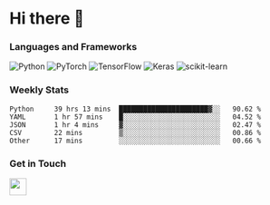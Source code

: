 # Hi there 👋

### Languages and Frameworks
![Python](https://img.shields.io/badge/python-3670A0?style=for-the-badge&logo=python&logoColor=ffdd54)
![PyTorch](https://img.shields.io/badge/PyTorch-%23EE4C2C.svg?style=for-the-badge&logo=PyTorch&logoColor=white)
![TensorFlow](https://img.shields.io/badge/TensorFlow-%23FF6F00.svg?style=for-the-badge&logo=TensorFlow&logoColor=white)
![Keras](https://img.shields.io/badge/Keras-%23D00000.svg?style=for-the-badge&logo=Keras&logoColor=white)
![scikit-learn](https://img.shields.io/badge/scikit--learn-%23F7931E.svg?style=for-the-badge&logo=scikit-learn&logoColor=white)







### Weekly Stats
<!--START_SECTION:waka-->

```text
Python     39 hrs 13 mins  ██████████████████████▓░░   90.62 %
YAML       1 hr 57 mins    █░░░░░░░░░░░░░░░░░░░░░░░░   04.52 %
JSON       1 hr 4 mins     ▓░░░░░░░░░░░░░░░░░░░░░░░░   02.47 %
CSV        22 mins         ▒░░░░░░░░░░░░░░░░░░░░░░░░   00.86 %
Other      17 mins         ░░░░░░░░░░░░░░░░░░░░░░░░░   00.66 %
```

<!--END_SECTION:waka-->

### Get in Touch
<p align='left'>
<!-- <a href="https://naingthet.github.io/"><img height="30" src="https://img.shields.io/badge/Portfolio-%230077B5.svg?style=for-the-badge&logoColor=white"></a>&nbsp;&nbsp; -->
<a href="https://www.linkedin.com/in/thet-naing/"><img height="30" src="https://img.shields.io/badge/linkedin-%230077B5.svg?style=for-the-badge&logo=linkedin&logoColor=white"></a>&nbsp;&nbsp;
</p>
